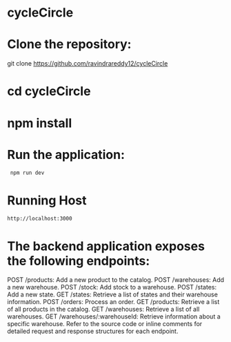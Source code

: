 # cycleCircle
# Clone the repository:
  git clone https://github.com/ravindrareddy12/cycleCircle
 # cd cycleCircle
# npm install
# Run the application:
     npm run dev
# Running Host
    http://localhost:3000
# The backend application exposes the following endpoints:

POST /products: Add a new product to the catalog.
POST /warehouses: Add a new warehouse.
POST /stock: Add stock to a warehouse.
POST /states: Add a new state.
GET /states: Retrieve a list of states and their warehouse information.
POST /orders: Process an order.
GET /products: Retrieve a list of all products in the catalog.
GET /warehouses: Retrieve a list of all warehouses.
GET /warehouses/:warehouseId: Retrieve information about a specific warehouse.
Refer to the source code or inline comments for detailed request and response structures for each endpoint.
  
